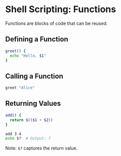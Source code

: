 # Shell Scripting: Functions

Functions are blocks of code that can be reused.

## Defining a Function

```bash
greet() {
  echo "Hello, $1"
}
```

## Calling a Function

```bash
greet "Alice"
```

## Returning Values

```bash
add() {
  return $(($1 + $2))
}

add 3 4
echo $?  # Output: 7
```

Note: `$?` captures the return value.
